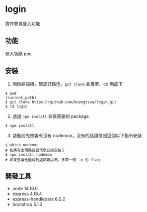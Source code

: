 # login
實作會員登入功能

## 功能
登入功能 poc

## 安裝
1. 開啟終端機，確認好路徑，`git clone` 此專案，cd 到底下
```
$ pwd
[current_path]
$ git clone https://github.com/kuangtsao/login.git
$ cd login
```
2. 透過 `npm install` 安裝需要的 package
```
$ npm install
```
3. 啟動前先檢查有沒有 nodemon，沒有的話請依照這個以下指令安裝
```
$ which nodemon
# 如果有出現路徑就代表已經安裝了
$ npm install nodemon
# 如果要讓他變成到處都可以用，多帶一個 -g 的 flag
```

## 開發工具
- node 14.16.0
- express 4.16.4
- express-handlebars 6.0.2
- bootstrap 5.1.3
